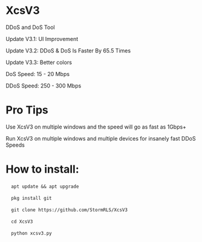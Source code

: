 # XcsV3
DDoS and DoS Tool

Update V3.1: UI Improvement

Update V3.2: DDoS & DoS Is Faster By 65.5 Times

Update V3.3: Better colors

DoS Speed: 15 - 20 Mbps

DDoS Speed: 250 - 300 Mbps

# Pro Tips
Use XcsV3 on multiple windows and the speed will go as fast as 1Gbps+

Run XcsV3 on multiple windows and multiple devices for insanely fast DDoS Speeds

# How to install:
  
 ​``` 
 ​​apt update && apt upgrade
 ​```
 
 ​``` 
 ​pkg install git
 ​```

 
 ​``` 
 ​git clone https://github.com/StormRLS/XcsV3
 ​```

 
 ​``` 
 ​cd XcsV3
 ​```

 
 ​``` 
 ​python xcsv3.py
 ​```


